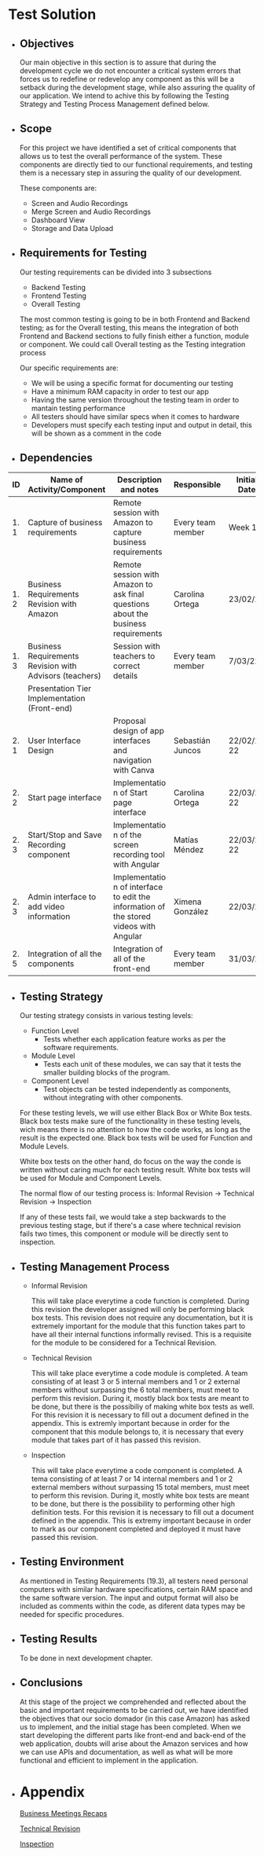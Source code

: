 # Test Solution
- ## Objectives

    Our main objective in this section is to assure that during the development cycle we do not encounter a critical system errors that forces us to redefine or redevelop any component as this will be a setback during the development stage, while also assuring the quality of our application. We intend to achive this by following the Testing Strategy and Testing Process Management defined below.   

- ## Scope

    For this project we have identified a set of critical components that allows us to test the overall performance of the system. These components are directly tied to our functional requirements, and testing them is a necessary step in assuring the quality of our development.

    These components are: 
    - Screen and Audio Recordings
    - Merge Screen and Audio Recordings
    - Dashboard View
    - Storage and Data Upload

- ## Requirements for Testing

    Our testing requirements can be divided into 3 subsections
    - Backend Testing
    - Frontend Testing
    - Overall Testing

    The most common testing is going to be in both Frontend and Backend testing; as for the Overall testing, this means the integration of both Frontend and Backend sections to fully finish either a function, module or component. We could call Overall testing as the Testing integration process

    Our specific requirements are:
    - We will be using a specific format for documenting our testing 
    - Have a minimum RAM capacity in order to test our app
    - Having the same version throughout the testing team in order to mantain testing performance
    - All testers should have similar specs when it comes to hardware
    - Developers must specify each testing input and output in detail, this will be shown as a comment in the code

- ## Dependencies
  


| ID    | Name of Activity/Component                              | Description and notes                                                                  | Responsible       | Initial Date | End Date    | Depende ncies |
| ----- | ------------------------------------------------------- | -------------------------------------------------------------------------------------- | ----------------- | ------------ | ----------- | ------------- |
| 1\. 1 | Capture of business requirements                        | Remote session with Amazon to capture business requirements                            | Every team member | Week 1       | Week 1      |               |
| 1\. 2 | Business Requirements Revision with Amazon              | Remote session with Amazon to ask final questions about the business requirements      | Carolina Ortega   | 23/02/22     | 23/02/22    | 1.1           |
| 1\. 3 | Business Requirements Revision with Advisors (teachers) | Session with teachers to correct details                                               | Every team member | 7/03/22      | 11/03/22    | 1.1           |
|       | Presentation Tier Implementation (Front-end)            |                                                                                        |
| 2\. 1 | User Interface Design                                   | Proposal design of app interfaces and navigation with Canva                            | Sebastián Juncos | 22/02/20 22  | 22/02/22    | 1.3           |
| 2\. 2 | Start page interface                                    | Implementatio n of Start page interface                                                | Carolina Ortega   | 22/03/20 22  | 28/03/202 2 |               |
| 2\. 3 | Start/Stop and Save Recording component                 | Implementatio n of the screen recording tool with Angular                              | Matías Méndez   | 22/03/20 22  | 08/04/22    |               |
| 2\. 3 | Admin interface to add video information                | Implementatio n of interface to edit the information of the stored videos with Angular | Ximena González  | 22/03/22     | 08/04/22    |               |
| 2\. 5 | Integration of all the components                       | Integration of all of the front-end                                                    | Every team member | 31/03/22     | 14/04/22    | 2.2 , 2.3,2.4 |
- ## Testing Strategy

    Our testing strategy consists in various testing levels:
    - Function Level
        - Tests whether each application feature works as per the software requirements.
    - Module Level
        - Tests each unit of these modules, we can say that it tests the smaller building blocks of the program.
    - Component Level
        - Test objects can be tested independently as components, without integrating with other components.

    For these testing levels, we will use either Black Box or White Box tests.
    Black box tests make sure of the functionality in these testing levels, wich means there is no attention to how the code works, as long as the result is the expected one.
    Black box tests will be used for Function and Module Levels.

    White box tests on the other hand, do focus on the way the conde is written without caring much for each testing result.
    White box tests will be used for Module and Component Levels.

    The normal flow of our testing process is:
    Informal Revision -> Technical Revision -> Inspection

    If any of these tests fail, we would take a step backwards to the previous testing stage, but if there's a case where technical revision fails two times, this component or module will be directly sent to inspection.

- ## Testing Management Process
   
    - Informal Revision

        This will take place everytime a code function is completed. During this revision the developer assigned will only be performing black box tests. This revision does not require any documentation, but it is extremely important for the module that this function takes part to have all their internal functions informally revised. This is a requisite for the module to be considered for a Technical Revision. 

    - Technical Revision

        This will take place everytime a code module is completed. A team consisting of at least 3 or 5 internal members and 1 or 2 external members without surpassing the 6 total members, must meet to perform this revision. During it, mostly black box tests are meant to be done, but there is the possibiliy of making white box tests as well. For this revision it is necessary to fill out a document defined in the appendix. This is extremly important because in order for the component that this module belongs to, it is necessary that every module that takes part of it has passed this revision.  

    - Inspection

        This will take place everytime a code component is completed. A tema consisting of at least 7 or 14 internal members and 1 or 2 external members without surpassing 15 total members, must meet to perform this revision. During it, mostly white box tests are meant to be done, but there is the possibility to performing other high definition tests. For this revision it is necessary to fill out a document defined in the appendix. This is extremy important because in order to mark as our component completed and deployed it must have passed this revision. 

- ## Testing Environment

    As mentioned in Testing Requirements (19.3), all testers need personal computers with similar hardware specifications, certain RAM space and the same software version. The input and output format will also be included as comments within the code, as diferent data types may be needed for specific procedures.

- ## Testing Results

    To be done in next development chapter.

- ## Conclusions

    At this stage of the project we comprehended and reflected about the basic and important requirements to be carried out, we have identified the objectives that our socio domador (in this case Amazon) has asked us to implement, and the initial stage has been completed. When we start developing the different parts like front-end and back-end of the web application, doubts will arise about the Amazon services and how we can use APIs and documentation, as well as what will be more functional and efficient to implement in the application.

- # Appendix

    [Business Meetings Recaps](https://docs.google.com/document/d/1YVaDb1OCT77fJ3wEzoixPjSeQdUWo7MZLTo0cw4uvn8/edit?usp=sharing)

    [Technical Revision](./Diagrams/Technical%20Revision%20Template.pdf)
    
    [Inspection](./Diagrams/Inspection%20Revision%20Template.pdf)
 